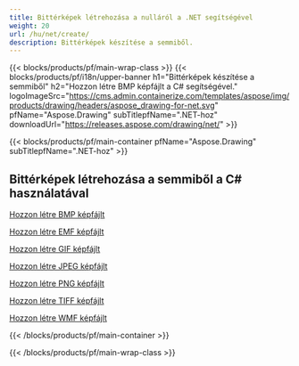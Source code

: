 ```yaml
---
title: Bittérképek létrehozása a nulláról a .NET segítségével
weight: 20
url: /hu/net/create/
description: Bittérképek készítése a semmiből.
---
```


{{< blocks/products/pf/main-wrap-class >}}
{{< blocks/products/pf/i18n/upper-banner h1="Bittérképek készítése a semmiből" h2="Hozzon létre BMP képfájlt a C# segítségével." logoImageSrc="https://cms.admin.containerize.com/templates/aspose/img/products/drawing/headers/aspose_drawing-for-net.svg" pfName="Aspose.Drawing" subTitlepfName=".NET-hoz" downloadUrl="https://releases.aspose.com/drawing/net/" >}}

{{< blocks/products/pf/main-container pfName="Aspose.Drawing" subTitlepfName=".NET-hoz" >}}

<h2>Bittérképek létrehozása a semmiből a C# használatával</h2>

<p><a href="bmp/">Hozzon létre BMP képfájlt</a></p>
<p><a href="emf/">Hozzon létre EMF képfájlt</a></p>
<p><a href="gif/">Hozzon létre GIF képfájlt</a></p>
<p><a href="jpeg/">Hozzon létre JPEG képfájlt</a></p>
<p><a href="png/">Hozzon létre PNG képfájlt</a></p>
<p><a href="tiff/">Hozzon létre TIFF képfájlt</a></p>
<p><a href="wmf/">Hozzon létre WMF képfájlt</a></p>

{{< /blocks/products/pf/main-container >}}

{{< /blocks/products/pf/main-wrap-class >}}
